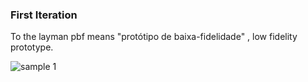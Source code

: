 ### First Iteration 

To the layman pbf means "protótipo de baixa-fidelidade" , low fidelity prototype.

![sample 1](https://github.com/alravid/ipm/blob/main/bakeoff-1/pbf1/photos/pbf1-1.jpg)


